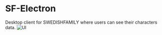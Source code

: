 # SF-Electron
Desktop client for SWEDISHFAMILY where users can see their characters data.
![UI](https://i.imgur.com/i2WHA6N.png)
